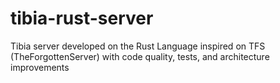 # tibia-rust-server
Tibia server developed on the Rust Language inspired on TFS (TheForgottenServer) with code quality, tests, and architecture improvements
